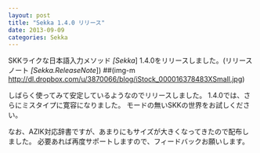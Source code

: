 ```yaml
---
layout: post
title: "Sekka 1.4.0 リリース"
date: 2013-09-09
categories: Sekka
---
```

SKKライクな日本語入力メソッド *[Sekka*] 1.4.0をリリースしました。(リリースノート *[Sekka.ReleaseNote*])
 ##(img-m http://dl.dropbox.com/u/3870066/blog/iStock_000016378483XSmall.jpg)

しばらく使ってみて安定しているようなのでリリースしました。
1.4.0では、さらにミスタイプに寛容になりました。
モードの無いSKKの世界をお試しください。

なお、AZIK対応辞書ですが、あまりにもサイズが大きくなってきたので配布しました。
必要あれば再度サポートしますので、フィードバックお願いします。
